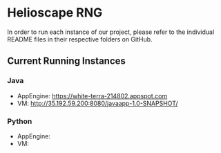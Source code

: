 # Helioscape RNG

In order to run each instance of our project, please refer to the individual README files in their respective folders on GitHub.

## Current Running Instances

### Java
- AppEngine: https://white-terra-214802.appspot.com
- VM: http://35.192.59.200:8080/javaapp-1.0-SNAPSHOT/

### Python
- AppEngine:
- VM: 
